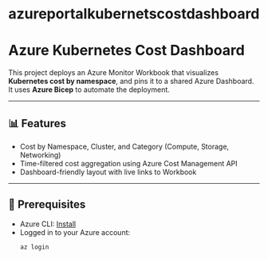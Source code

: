 # azureportalkubernetscostdashboard
# Azure Kubernetes Cost Dashboard

This project deploys an Azure Monitor Workbook that visualizes **Kubernetes cost by namespace**, and pins it to a shared Azure Dashboard. It uses **Azure Bicep** to automate the deployment.

---

## 📊 Features

- Cost by Namespace, Cluster, and Category (Compute, Storage, Networking)
- Time-filtered cost aggregation using Azure Cost Management API
- Dashboard-friendly layout with live links to Workbook

---

## 🚀 Prerequisites

- Azure CLI: [Install](https://learn.microsoft.com/en-us/cli/azure/install-azure-cli)
- Logged in to your Azure account:
  ```bash
  az login
